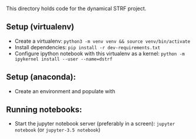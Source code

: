 This directory holds code for the dynamical STRF project.

## Setup (virtualenv)

- Create a virtualenv: `python3 -m venv venv && source venv/bin/activate`
- Install dependencies: `pip install -r dev-requirements.txt`
- Configure ipython notebook with this virtualenv as a kernel: `python -m ipykernel install --user --name=dstrf`

## Setup (anaconda):

- Create an environment and populate with

## Running notebooks:

- Start the jupyter notebook server (preferably in a screen): `jupyter notebook` (or `jupyter-3.5 notebook`)
